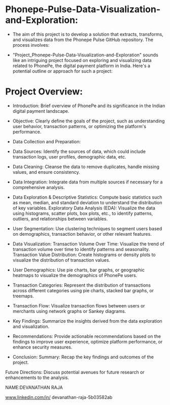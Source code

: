 # Phonepe-Pulse-Data-Visualization-and-Exploration:

* The aim of this project is to develop a solution that extracts, transforms, and visualizes data from the Phonepe Pulse GitHub repository. The process involves:


 * "Project_Phonepe-Pulse-Data-Visualization-and-Exploration" sounds like an intriguing project focused on exploring and visualizing data related to PhonePe, the digital payment platform in India. Here's a potential outline or approach for such a project:

 # Project Overview:

* Introduction: Brief overview of PhonePe and its significance in the Indian digital payment landscape.

* Objective: Clearly define the goals of the project, such as understanding user behavior, transaction patterns, or optimizing the platform's performance.

* Data Collection and Preparation:

* Data Sources: Identify the sources of data, which could include transaction logs, user profiles, demographic data, etc.

* Data Cleaning: Cleanse the data to remove duplicates, handle missing values, and ensure consistency.

* Data Integration: Integrate data from multiple sources if necessary for a comprehensive analysis.

* Data Exploration & Descriptive Statistics: Compute basic statistics such as mean, median, and standard deviation to understand the distribution of key variables.
Exploratory Data Analysis (EDA): Visualize the data using histograms, scatter plots, box plots, etc., to identify patterns, outliers, and relationships between variables.

* User Segmentation: Use clustering techniques to segment users based on demographics, transaction behavior, or other relevant features.

* Data Visualization:
Transaction Volume Over Time: Visualize the trend of transaction volume over time to identify patterns and seasonality.
Transaction Value Distribution: Create histograms or density plots to visualize the distribution of transaction values.

* User Demographics: Use pie charts, bar graphs, or geographic heatmaps to visualize the demographics of PhonePe users.

* Transaction Categories: Represent the distribution of transactions across different categories using pie charts, stacked bar graphs, or treemaps.

* Transaction Flow: Visualize transaction flows between users or merchants using network graphs or Sankey diagrams.

* Key Findings: Summarize the insights derived from the data exploration and visualization.

* Recommendations: Provide actionable recommendations based on the findings to improve user experience, optimize platform performance, or enhance security measures.


* Conclusion:
  Summary: Recap the key findings and outcomes of the project.

Future Directions: Discuss potential avenues for future research or enhancements to the analysis.

NAME:DEVANATHAN RAJA

www.linkedin.com/in/
devanathan-raja-5b03582ab

